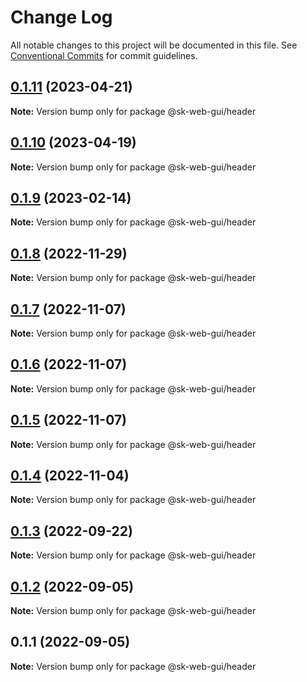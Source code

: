 # Change Log

All notable changes to this project will be documented in this file.
See [Conventional Commits](https://conventionalcommits.org) for commit guidelines.

## [0.1.11](https://github.com/Sundsvallskommun/web-shared-components/compare/@sk-web-gui/header@0.1.10...@sk-web-gui/header@0.1.11) (2023-04-21)

**Note:** Version bump only for package @sk-web-gui/header

## [0.1.10](https://github.com/Sundsvallskommun/web-shared-components/compare/@sk-web-gui/header@0.1.9...@sk-web-gui/header@0.1.10) (2023-04-19)

**Note:** Version bump only for package @sk-web-gui/header

## [0.1.9](https://github.com/Sundsvallskommun/web-shared-components/compare/@sk-web-gui/header@0.1.8...@sk-web-gui/header@0.1.9) (2023-02-14)

**Note:** Version bump only for package @sk-web-gui/header

## [0.1.8](https://github.com/Sundsvallskommun/web-shared-components/compare/@sk-web-gui/header@0.1.7...@sk-web-gui/header@0.1.8) (2022-11-29)

**Note:** Version bump only for package @sk-web-gui/header

## [0.1.7](https://github.com/Sundsvallskommun/web-shared-components/compare/@sk-web-gui/header@0.1.6...@sk-web-gui/header@0.1.7) (2022-11-07)

**Note:** Version bump only for package @sk-web-gui/header

## [0.1.6](https://github.com/Sundsvallskommun/web-shared-components/compare/@sk-web-gui/header@0.1.5...@sk-web-gui/header@0.1.6) (2022-11-07)

**Note:** Version bump only for package @sk-web-gui/header

## [0.1.5](https://github.com/Sundsvallskommun/web-shared-components/compare/@sk-web-gui/header@0.1.4...@sk-web-gui/header@0.1.5) (2022-11-07)

**Note:** Version bump only for package @sk-web-gui/header

## [0.1.4](https://github.com/Sundsvallskommun/web-shared-components/compare/@sk-web-gui/header@0.1.3...@sk-web-gui/header@0.1.4) (2022-11-04)

**Note:** Version bump only for package @sk-web-gui/header

## [0.1.3](https://github.com/Sundsvallskommun/web-shared-components/compare/@sk-web-gui/header@0.1.2...@sk-web-gui/header@0.1.3) (2022-09-22)

**Note:** Version bump only for package @sk-web-gui/header

## [0.1.2](https://github.com/Sundsvallskommun/web-shared-components/compare/@sk-web-gui/header@0.1.1...@sk-web-gui/header@0.1.2) (2022-09-05)

**Note:** Version bump only for package @sk-web-gui/header

## 0.1.1 (2022-09-05)

**Note:** Version bump only for package @sk-web-gui/header
